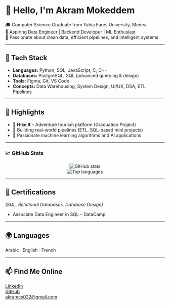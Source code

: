 # 👋 Hello, I'm Akram Mokeddem

🎓 Computer Science Graduate from Yahia Fares University, Medea  
🎯 Aspiring Data Engineer | Backend Developer | ML Enthusiast  
🌱 Passionate about clean data, efficient pipelines, and intelligent systems

---

## 💼 Tech Stack

- **Languages:** Python, SQL, JavaScript, C, C++
- **Databases:** PostgreSQL, SQL (advanced querying & design)
- **Tools:** Figma, Git, VS Code
- **Concepts:** Data Warehousing, System Design, UI/UX, DSA, ETL Pipelines

---

## 📌 Highlights

- 🧭 **Hike It** – Adventure tourism platform (Graduation Project)  
- 🧪 Building real-world pipelines (ETL, SQL-based mini projects)  
- 🧠 Passionate machine learning algorithms and AI applications

---

### 📈 GitHub Stats

<p align="center">
  <img src="https://github-readme-stats.vercel.app/api?username=akramx22&show_icons=true&theme=radical" alt="GitHub stats" />
  <br/>
  <img src="https://github-readme-stats.vercel.app/api/top-langs/?username=akramx22&layout=compact&theme=radical" alt="Top languages" />
</p>

---

## 📜 Certifications

  *(SQL, Relational Databases, Database Design)*  
- Associate Data Engineer in SQL – DataCamp

---

## 🌍 Languages

Arabic · English · French

---

## 📫 Find Me Online

[LinkedIn](https://www.linkedin.com/in/mokeddem-akram-854782367)  
[GitHub](https://github.com/akramx22)  
akramcs022@gmail.com
